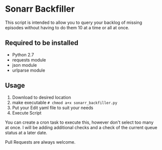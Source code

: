 # Sonarr Backfiller
This script is intended to allow you to query your backlog of missing episodes without having to do them 10 at a time or all at once.

## Required to be installed
 - Python 2.7
 - requests module
 - json module
 - urlparse module 
 
## Usage

 1. Download to desired location
 2. make executable 
  `# chmod a+x sonarr_backfiller.py`
 3. Put your Edit yaml file to suit your needs
 4. Execute Script
 
 You can create a cron task to execute this, however don't select too many at once. I will be adding additional checks and a check of the current queue status at a later date. 


Pull Requests are always welcome.